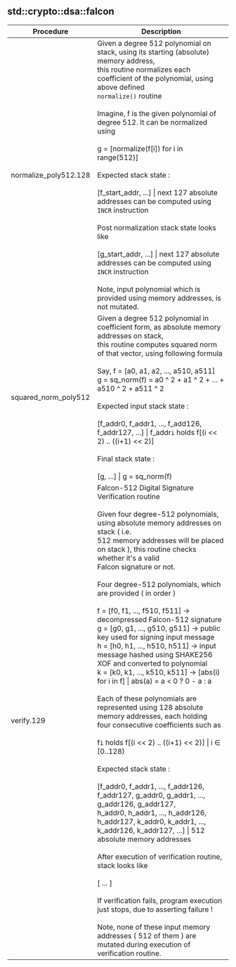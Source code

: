 
## std::crypto::dsa::falcon
| Procedure | Description |
| ----------- | ------------- |
| normalize_poly512.128 |  Given a degree 512 polynomial on stack, using its starting (absolute) memory address, <br /> this routine normalizes each coefficient of the polynomial, using above defined <br /> `normalize()` routine<br /><br /> Imagine, f is the given polynomial of degree 512. It can be normalized using<br /><br /> g = [normalize(f[i]) for i in range(512)]<br /><br /> Expected stack state :<br /><br /> [f_start_addr, ...] \| next 127 absolute addresses can be computed using `INCR` instruction<br /><br /> Post normalization stack state looks like<br /><br /> [g_start_addr, ...] \| next 127 absolute addresses can be computed using `INCR` instruction<br /><br /> Note, input polynomial which is provided using memory addresses, is not mutated. |
| squared_norm_poly512 |  Given a degree 512 polynomial in coefficient form, as absolute memory addresses on stack,<br /> this routine computes squared norm of that vector, using following formula<br /><br /> Say, f = [a0, a1, a2, ..., a510, a511]<br />      g = sq_norm(f) = a0 ^ 2 + a1 ^ 2 + ... + a510 ^ 2 + a511 ^ 2<br /><br /> Expected input stack state :<br /><br /> [f_addr0, f_addr1, ..., f_add126, f_addr127, ...] \| f_addr`i` holds f[(i << 2) .. ((i+1) << 2)]<br /><br /> Final stack state :<br /><br /> [g, ...] \| g = sq_norm(f) |
| verify.129 |  Falcon-512 Digital Signature Verification routine<br /><br /> Given four degree-512 polynomials, using absolute memory addresses on stack ( i.e. <br /> 512 memory addresses will be placed on stack ), this routine checks whether it's a valid<br /> Falcon signature or not.<br /><br /> Four degree-512 polynomials, which are provided ( in order )<br /><br /> f = [f0, f1, ..., f510, f511] -> decompressed Falcon-512 signature<br /> g = [g0, g1, ..., g510, g511] -> public key used for signing input message<br /> h = [h0, h1, ..., h510, h511] -> input message hashed using SHAKE256 XOF and converted to polynomial<br /> k = [k0, k1, ..., k510, k511] -> [abs(i) for i in f] \| abs(a) = a < 0 ? 0 - a : a<br /><br /> Each of these polynomials are represented using 128 absolute memory addresses, each holding<br /> four consecutive coefficients such as<br /><br /> f`i` holds f[(i << 2) .. ((i+1) << 2)] \| i ∈ [0..128)<br /><br /> Expected stack state :<br /><br /> [f_addr0, f_addr1, ..., f_addr126, f_addr127, g_addr0, g_addr1, ..., g_addr126, g_addr127, <br />  h_addr0, h_addr1, ..., h_addr126, h_addr127, k_addr0, k_addr1, ..., k_addr126, k_addr127, ...] \| 512 absolute memory addresses<br /><br /> After execution of verification routine, stack looks like<br /><br /> [ ... ]<br /><br /> If verification fails, program execution just stops, due to asserting failure !<br /><br /> Note, none of these input memory addresses ( 512 of them ) are mutated during execution of verification routine. |
